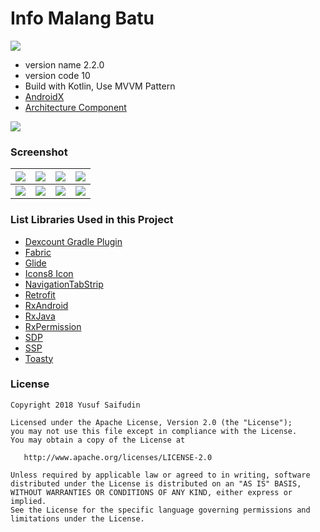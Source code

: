 # Info Malang Batu #
[![](https://travis-ci.org/yoesuv/Info-Malang-Batu.svg)](https://travis-ci.org/yoesuv/Info-Malang-Batu)
* version name 2.2.0
* version code 10
* Build with Kotlin, Use MVVM Pattern
* [AndroidX](https://developer.android.com/jetpack/androidx/)
* [Architecture Component](https://developer.android.com/topic/libraries/architecture/)

[![](https://lh3.googleusercontent.com/H1t-kzaXxd6S4WYH2UqwUI0UAbqIdwqXmW9NgYKklDiah_UMO4hh_ucbG3g1nTWSYygSzFd2A4zWHfXLzuaeXXXkE3CKOCt64u3Ef7RmyxYccBStbXY-IldYfJR6XZwQPynaQVjCP0kEbK1605Tv79iouWucfnimJiGZFfaPR9YmpHmGsU6MWmYRyZtU8aZIeMphdhTfxpaArMSnYgGQVmyuq-3WdnqGjIpDvZncC2keyCVLQrw7pGovfOsGd33_zs03L0ac-FFo4FaW0BRM8CphO4iFwdZcaKvgEhW9_3lqWMbadNQrdQOG03uHLUxFX7tPNZib33nzMtqVRvOIruNatITSbVPWZuOdyzNYd4nQOJfeQ0J9UhtvRu8nkRxOxwjCWD3qSX6Jexgl9lIT0YFa1yX0pVzIu7mUCDn543OHupjh3xg3az2R7JEAG87x0WtIt0-KgbtQWKZEmWWXIvF-4aM6oBytP6dDmcb99ntnoPjxZlvdbDZPUkQ99EZSUjU_sPeucEELlHOGLRhyFqq1F4Z6V1u00ew3ZPZspczKT_iCXDxikEybrWM5kIeYkfK9e3VAdCPbeiKC89dOhdm5emUxkRvqEcOXErI=w181-h70-no)](https://play.google.com/store/apps/details?id=com.yoesuv.infomalangbatu)

### Screenshot ###
| ![](https://lh3.googleusercontent.com/3q2ExQaTIQUV6dYxyBE8qYJ9Wn8g57qQvztHIR0T6bOyrgPMBhiwH-sXjg6PD78ih39qHA_C1m2Zp5RYL_Fom1CjujDqK0zOqvuFfrT1JSzkrqIC6pwf9LAx9D1FO4RaAQ7ngzSn7cTaenIgDyDKLWYceIy8UXer3uXRy8a7Keu6g2KP9SoVqBa6ntd33XnM15HbGJlBTfCSIqSGxlIXLo3nZ8CuAPZPvodgmzO-HffNEYD6yX23nCK0xvVN5ozm2EbWJAxRyTzSZMKJEw2-Le6IHT0TsiGSf5TdFE06ic3lEsLQPD7EqFiD1Jk4DmGHf-OteToPpE5W39NiTXZ93B6MuLSSDLMrhQqgJocasAIdIEiL_Wa2yKJHxarfMYfN4jeOiD7m4LErutbHD5oWKNe098Bwc-wtjPjjGu5TquyU65pe_mEzwABG8cMwKMAe3QTSbzuO5SQc1KpZXU58ZxjbPh7guzangNNx-hSAmh9KTEEkwCbeuwnKbh1rXnQItF1yx7lNULIj1NXITeh1HIE_tbOYjTo6gMePXcL_yfStsM2GYY7ISgrs3-iSSQPw22dvypzqpkHIWkfiS_IIjn4R0NHM_7jvk0auo42E3P13Vy87BSWn8bWpOUrbNPM=w359-h638-no) | ![](https://lh3.googleusercontent.com/KF-rTy8gFEERShxUn1EeV4aoBgFeqzGZjeMqpleI7j7yyTR8u15DtJbGrR7tZC-nUxwmZQzUmIJ2g30YKjbdPd6G7vd0RQ7dR3dae95soKszo2abU82zyyLElACdNCJCUT6we4Yx80jBQcECPXicwrVXEVwrtz1t9Lp41yGJuongjVzIQF32B8O9u-23va8REk0drYCPDeTGkXu2X9GKVHPN8gXe7ZWnqadBTGk7mM0ITIYuI31Nd5EQO-gue-VBN625zaxDnSywj9q_dlcixSFKZ1CPJqvaBTKIRwedxGdmgR0_OJ_Zlsocn6PrtTK6ZHDG65W7ZEH-22qgZbFYa46sjW3bGYJbnHIrDoZf1RcE92g-ZCQsB1b2lGINteWQhZxSCZYmWbjObXbhYk0DaEG7s4eR3eOUwUsMllCUqtbWG2UhwpSTMNh77RchoGpZZ4ePvRUI4p58YzwWLHzqI6n1FN9lygNI0hUpXDYPazu7d_NaH6dnnxjGGqdzFDp46OV5cF9yY7v3TVC0HWZfP5gL-Vs-Jsn4ZrUrZbzYeBxWataj_2_bx2ZDx-HZIu0AcTkckMsyuiG2xDg6LKkzCV6GOzYejd78mTWZzmmLYMLL6UbD0Dp5l6UwFv1OAEI=w359-h638-no) | ![](https://lh3.googleusercontent.com/rRYzq4nU93wvv3sLgtEdPgDwCZrZfLIPWI0_zh9afdDJJPRb_am-HEalDJBW4WiBA-Xf4qZW4mUW6EKPeuRsqtf0UClAvib9cWEPzlGZyjMWK1S6uTS5I7T3nqrVwnVGInKTXIR27OR2XpHo2atJUEgl0ZMTYeTkB4RiiU2xC7x9kZW-0DvumEIYjUo-A6bbqy3M6Gu_h8W9-S7qieRYGTcw3HU_L1G27eNLCgO7OqzgwW6fmTMfqPtqHT5R-BOdDSkMFN89hZgBlb5CjJeefZtYdlpEYLCRlZbZ9VWMmO_MOXdmGmrfxjB0ko5ulqCbbUjATewKQ3w5GaKwPwznppvmZAIEqbXnrKXCrtYWmvjFZc4658zaWbjT8IGyUqNKd306CSy9PCjHhZdqPfaaq5nNGcU5S8SghWD_7ZwZqY_Whs99dU80WEyIPfF2vo3khVEOiiettZhpMTWuGWZzlr8LmKCp4rK80A3DIzSN0vioc-rc1URtP01MP8sjc3FiTR7fbuwctXxs8B_DXX3Y7E9rXbE8ca4LoHpNkinwP8HDA3OjIvmth-sgFLSxTTsqdMKAEhHoToXZJfk7BxQ_4GeMTaXupbBwjMhFhJFrNuIE6yuUlxQ_ZWOjA2BZLac=w359-h638-no) | ![](https://lh3.googleusercontent.com/Og6IQOd2FtGpVUIdt004eBuSY3ReWvWTwphR9H8ijC6yohtGCLWvHVCAOWvWmR4DJoPLC3EUgFn90yR4yC6RQjLhvJjd2wQO-v9FWG54BnGYWxowePLDAb6HNZhFNXCCjdeuTMDpFBpSvmY-A_yay3Uh38ElmFqmZU4_DySRoYgVEGX9oIWqt8ixBOOQ3jX51i314L6v-k_fi-nMZ_gZGEH8McUSlKk_c2Qs0SYr9QL0X05ilGVkR7vJ4c8LgnyhQ6wWM3B8AfjTvZgNszm_e98uewCcShTDpQR9UVkcCH-K757JBCT9U4VulIDtvtIbs36zWXysSZlHW9GG54G8q1AdZqBfnSgCnPXEKYVzQCZG0QXWQlsUvN40eUeLczzXelysaZty-q7nY5vNo5mIwv18S3uPTVvymXUWP1ijGXiBFKS0itNF6Qsc1R3tOkmgRjGhexWBK1Lu8jkfDoPflPH10vmkHJ5Ap80I5OCRETywNstCJZso3pRIX0xuGNwlm_hKTXDZhStwXiXN5lwTivfCH7S8YpGyZmwITxN0S8M9v7dwfbwQ9BDnAPTfrD8wGsHTfis24BaJ19a5mQQZw_Mbv7pwxSzkBIUgwW_HUkXxlx_DLX8y8RgdN512XNs=w359-h638-no) |
| :---: | :---: | :---: | :---: |
| ![](https://lh3.googleusercontent.com/Y_cjcGobJr4-JBtbTmTr7W52NuZvpExQxU1vaeh9U-VkWwuAi3GMRUJHv9_RWKPUZ1o3o11WPIfykrF0ZIur799iWbAx7pVdVrIO0AimO6Z17am15km9t24S6E-3E3e9WCT0nwDTNGwqy1o5-H1zc7ocTCCNYgsVzOvAhOrC7VyWNafFz6jyID9iHjUsR3ddPIsHQGgHm6jRwByqExFygSqIbgF-UwTuFZFQsw5yed81FEwUlP0Qbra7dzv9hMcYDaW872P16_nbx4ZPcTaKWjX7EVCYYTA3YqrOcXpO0qA1V9Sn71JS_MwdZIy-DDMnIfy3dlKCZ1Y_kV7un8djvzK0uNG8NnP3-VwnDNuDIAave_OQr4Qk3YE0RDZJNruY2l81QafLHmvHcEuK16SVbWWmpaFObmxDjBKQ6AnCkXHy2Fcml3lRd3sheA3GTqLtDtZNRbI_eQ8Gia9aiQmaDOHLdKo2QO3QBpuDqW-58kcPF3roqy7Gp1rUlGa1rO-A0Lsbc_mQ7ya5gtlhWV-T7XQdk940FQ8EGAWuHbV3WBBQHnUC1GYgjkJPEoot1CX7cYTGsCdZazyMy-MKd94T0lrrKUloM-LtSe_Dhyh4aAy2wkWZToFrlISzFPGWLs0=w359-h638-no) | ![](https://lh3.googleusercontent.com/MoAIT3W0tp90_WN7iQC2zjyC8hocbfb66Zs49TqGr3qkxRUawt3CcRsDpsKknFkDbVkx-Aa0cuvp6o6SCvBk8SJkfyvWUhlC1Q-yepaEj7l0VB8LOqVIFuSD_O17qF8FTD0_Et-skybOWR3igA18fVoWlm4E2WdfC2y71IlflduDL4zbeTL-B1k8hdm1ttoc4Y_MMl1e7IjAxE1PpU2krqCayg5xXRezd8ugM0guYgcW7ZQ7h4B9B3kzwEfDTEUbfjBM2HTThP2sQ2_wnFC7I9-5FvLIjeTfvDN1BvCH7FL2-pDiRB13Y3lXnZ56vMKEVokoK7UCpkIZ_lloOxqoGNecyYstn8fLLP7A8rqvlVFUP66LaIJ0BPhjucyEsvpQqCLHAJxVvTz7H9-SODezLjbWnvT7C3tCqiB3UbGmV6koQdbh6vYWQ69HI2Q6X-FUb8J5HebtwrkB23gtR8FCXI_rfMEfNvX2Yu6QPGMSa6KyJvKUzlex1OtsHZs7IX_lEtZt_-nBwkK9vuC6n__cUWisbB-DHc5tzUIGuEBjNqUN_g0j3emFX294aJ0rs8XcPeGwtsmeTezJUuQVSb_WT7bHkto6Ovsd9ir59W34qSJYWW_AlbfWQUBrG285Ejk=w359-h638-no) | ![](https://lh3.googleusercontent.com/c0oDVVu_KRg1PywfX4-cYDFKHKqVd4IbB5VITB9rjFI7C9hrg_4YhEi3Z5C1YDIJlb5jcuXB15w9t4NTnDXhKpvJq1xMxeDQsvXq-s6-4yxupmKa8cTph8Z3IQ2aDnzJeOVtTz78EhLYoBxO0K7COEqomnmf7YLxzhynxTzPaP8P2VQzm_aqfr_i8jZmZTIifxDHOgmD7IFo7rDVGFiGqwSWgxTlmn_YK2qvSLDfhQgqum-iaSDfRJYB2C0QmVWXpmRCAgU8WxAhafKREXQkN9S8vbpLoN-iP9rUN1b1PMvczZI6GPX7zF4vVQsyCkbmiaODNEF_kg4ouyY9H1-69pXeMh3Wyq7na07LxtopqxFXlJ9M2hsG-q-nMYLnRMTXgqNaUDXMBKz7mG2FhZWW0-YOxe6SOb_kBWaLrVSwnKl1C_yU6v01LizPuCIw83Hr3JwVaTmyGnajw_pnIHCUlN5LoutMBK5cThuHCZslZjudkSOnPVotjqYOclRyMy6D4G4E4W6EXLIO4hbBAn86b9pqLh9lgCi8F6X1YCHmKg7XmnRTpCqTXvLNo2QWkku9suHlvkKAclDnFDfKvIjwaRnn5CpTnXDQWhj-2RMRxL8hoDxM-ENAkKh4sF0mxLU=w362-h642-no) | ![](https://lh3.googleusercontent.com/MVeIBN8qhFs-PhCPSraUWqpBJ8D330gxv_3Nn-h-iuD7YXRgZgZ_tH6qPnlAfJyPbENWCR893yVGW-4ysVEMxT4-NXJBVKW1Cwu4x8AW15wwyD6jCqrMc0lTpsfzfQuNw0GStbksxUBrndx6A7ZG5QEdsLlGZl75AP0ML_M4XjWA1AvybmZsBqLo9zNrG7O9ygVB28ZBIA65KsK9KhiDBjz3tBxUgtVUWkXKWCR9Llsg-HiTD3qBjZuCPjJHsmyLuOOskkw0_xqFIoxUuPpiNqIGRCky91Uyt3bJrJM3-1wnuWum_XiLPC1TubgP8kf4-h7DkixclxVRT_mgDUMk1d_Mh3KSeKx2jtoR5xXpUN0t6xhtR6qI1YEhP9m0Kovyrt1hGm2Ck0BbcHwvMV8uYFd21JQN2b0T0z5dk2pUY9L2zFsekBFX5rPjXhxDtqsKspacA0nvMHvaHXT1IcmiquSSP0nHJg6fvJgSLN8rzuA73E16alhyL6nC9XUivHBSWpO9VqZCnk9GUc0lxH4ZDSSvJ5d9dUtZaUIolZ47xCLWH8gD7ASDpUc2MrhraPsVIsgMXiNULZU7GwV4sdeOWPs2Dg2xPw5-NOKq-Ojaw4j2p4ikx4GquHIXCll1h4Q=w359-h638-no) |

### List Libraries Used in this Project ###
* [Dexcount Gradle Plugin](https://github.com/KeepSafe/dexcount-gradle-plugin)
* [Fabric](https://www.fabric.io)
* [Glide](https://github.com/bumptech/glide)
* [Icons8 Icon](https://icons8.com/)
* [NavigationTabStrip](https://github.com/Devlight/NavigationTabStrip)
* [Retrofit](https://github.com/square/retrofit)
* [RxAndroid](https://github.com/ReactiveX/RxAndroid)
* [RxJava](https://github.com/ReactiveX/RxJava)
* [RxPermission](https://github.com/tbruyelle/RxPermissions)
* [SDP](https://github.com/intuit/sdp)
* [SSP](https://github.com/intuit/ssp)
* [Toasty](https://github.com/GrenderG/Toasty)

### License ###

    Copyright 2018 Yusuf Saifudin

    Licensed under the Apache License, Version 2.0 (the "License");
    you may not use this file except in compliance with the License.
    You may obtain a copy of the License at

       http://www.apache.org/licenses/LICENSE-2.0

    Unless required by applicable law or agreed to in writing, software
    distributed under the License is distributed on an "AS IS" BASIS,
    WITHOUT WARRANTIES OR CONDITIONS OF ANY KIND, either express or implied.
    See the License for the specific language governing permissions and
    limitations under the License.
